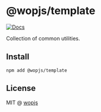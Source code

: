 # @wopjs/template

[![Docs](https://www.paka.dev/badges/v0/cute.svg)](https://www.paka.dev/npm/@wopjs/template)

Collection of common utilities.

## Install

```
npm add @wopjs/template
```

## License

MIT @ [wopjs](https://github.com/wopjs)
